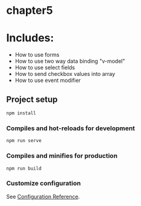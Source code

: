 # chapter5

# Includes:

- How to use forms
- How to use two way data binding "v-model"
- How to use select fields
- How to send checkbox values into array
- How to use event modifier

## Project setup

```
npm install
```

### Compiles and hot-reloads for development

```
npm run serve
```

### Compiles and minifies for production

```
npm run build
```

### Customize configuration

See [Configuration Reference](https://cli.vuejs.org/config/).
